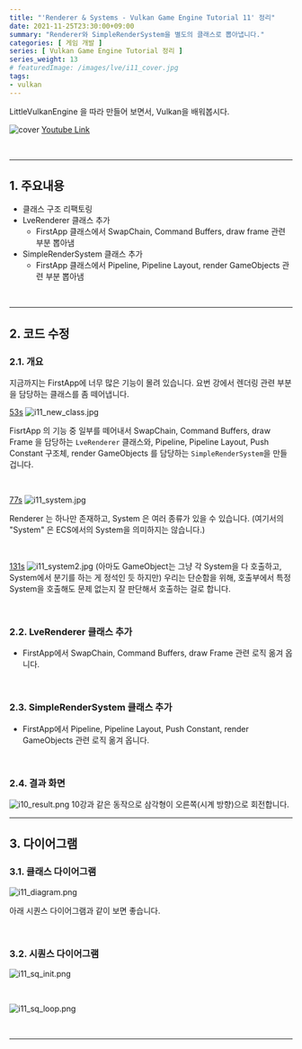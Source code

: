 ```yaml
---
title: "'Renderer & Systems - Vulkan Game Engine Tutorial 11' 정리"
date: 2021-11-25T23:30:00+09:00
summary: "Renderer와 SimpleRenderSystem을 별도의 클래스로 뽑아냅니다."
categories: [ 게임 개발 ]
series: [ Vulkan Game Engine Tutorial 정리 ]
series_weight: 13
# featuredImage: /images/lve/i11_cover.jpg
tags:
- vulkan
---
```


LittleVulkanEngine 을 따라 만들어 보면서, Vulkan을 배워봅시다.


![cover](/images/lve/i11_cover.jpg)
[Youtube Link](https://youtu.be/uGRSTRGlZVs?list=PL8327DO66nu9qYVKLDmdLW_84-yE4auCR)

<br/>

---


## 1. 주요내용

- 클래스 구조 리팩토링
- LveRenderer 클래스 추가
  - FirstApp 클래스에서 SwapChain, Command Buffers, draw frame 관련 부분 뽑아냄
- SimpleRenderSystem 클래스 추가
  - FirstApp 클래스에서 Pipeline, Pipeline Layout, render GameObjects 관련 부분 뽑아냄

<br/>

---

## 2. 코드 수정

### 2.1. 개요

지금까지는 FirstApp에 너무 많은 기능이 몰려 있습니다.
요번 강에서 렌더링 관련 부분을 담당하는 클래스를 좀 떼어냅니다.


[53s](https://youtu.be/uGRSTRGlZVs?list=PL8327DO66nu9qYVKLDmdLW_84-yE4auCR&t=53)
![i11_new_class.jpg](/images/lve/i11_new_class.jpg)

FisrtApp 의 기능 중 일부를 떼어내서
SwapChain, Command Buffers, draw Frame 을 담당하는 `LveRenderer` 클래스와,
Pipeline, Pipeline Layout, Push Constant 구조체, render GameObjects 를 담당하는 `SimpleRenderSystem`을 만들 겁니다.

<br/>

[77s](https://youtu.be/uGRSTRGlZVs?list=PL8327DO66nu9qYVKLDmdLW_84-yE4auCR&t=77)
![i11_system.jpg](/images/lve/i11_system.jpg)

Renderer 는 하나만 존재하고, System 은 여러 종류가 있을 수 있습니다.
(여기서의 "System" 은 ECS에서의 System을 의미하지는 않습니다.)


<br/>

[131s](https://youtu.be/uGRSTRGlZVs?list=PL8327DO66nu9qYVKLDmdLW_84-yE4auCR&t=131)
![i11_system2.jpg](/images/lve/i11_system2.jpg)
(아마도 GameObject는 그냥 각 System을 다 호출하고, System에서 분기를 하는 게 정석인 듯 하지만)
우리는 단순함을 위해, 호출부에서 특정 System을 호출해도 문제 없는지 잘 판단해서 호출하는 걸로 합니다.

<br/>

### 2.2. LveRenderer 클래스 추가
- FirstApp에서 SwapChain, Command Buffers, draw Frame 관련 로직 옮겨 옵니다.

<br/>

### 2.3. SimpleRenderSystem 클래스 추가
- FirstApp에서 Pipeline, Pipeline Layout, Push Constant, render GameObjects 관련 로직 옮겨 옵니다.

<br/>

### 2.4. 결과 화면
![i10_result.png](/images/lve/i10_result.png)
10강과 같은 동작으로 삼각형이 오른쪽(시계 방향)으로 회전합니다.


---


## 3. 다이어그램

### 3.1. 클래스 다이어그램
![i11_diagram.png](/images/lve/i11_diagram.png)

아래 시퀀스 다이어그램과 같이 보면 좋습니다.

<br/>

### 3.2. 시퀀스 다이어그램

![i11_sq_init.png](/images/lve/i11_sq_init.png)

<br/>

![i11_sq_loop.png](/images/lve/i11_sq_loop.png)


<br/>

---